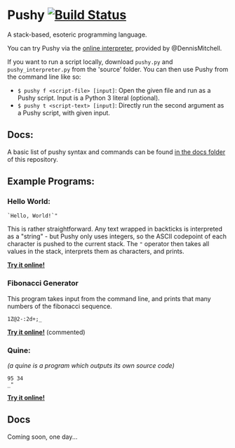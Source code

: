 # Pushy  [![Build Status](https://travis-ci.org/FTcode/Pushy.svg?branch=master)](https://travis-ci.org/FTcode/Pushy)

A stack-based, esoteric programming language.

You can try Pushy via the [online interpreter](https://tio.run/nexus/pushy), provided by @DennisMitchell.

If you want to run a script locally, download `pushy.py` and `pushy_interpreter.py` from the 'source' folder. You can then use Pushy from the command line like so:

 - `$ pushy f <script-file> [input]`: Open the given file and run as a Pushy script. Input is a Python 3 literal (optional).
 - `$ pushy t <script-text> [input]`: Directly run the second argument as a Pushy script, with given input.

## Docs:

A basic list of pushy syntax and commands can be found [in the docs folder](https://github.com/FTcode/Pushy/blob/master/docs/commands.md) of this repository.

## Example Programs:

### Hello World:

    `Hello, World!`"
    
This is rather straightforward. Any text wrapped in backticks is interpreted as a "string" - but Pushy only uses integers, so the ASCII codepoint of each character is pushed to the current stack. The `"` operator then takes all values in the stack, interprets them as characters, and prints.

[**Try it online!**](https://tio.run/nexus/pushy#@5/gkZqTk6@jEJ5flJOimKD0/z8A)

### Fibonacci Generator

This program takes input from the command line, and prints that many numbers of the fibonacci sequence.

    1Z@2-:2d+;_

[**Try it online!**](https://tio.run/nexus/pushy#LY8xT8QwDIX3/Io3guihtmNZWBhYDsQIh1AuzbURqV0lzqH79SVp68WW/ez3eTnhPcXxhjnwEPQEYQyWbNBiIaPFxYUoOOZ8ZtLGOFCazjbER6Wwxgmv0@ydcdLB0ZwELoIJUbT5Vc3npikuaKCpR62e98UPe82X7CatcHPW944GfNUVmgr0rdpDtyqPhxbiJhvRc4c7GbOHYYqptOheoe0fig6bUSHPM/BlLb3OP7S4ap9sVE@7@0tm8cyz@tkbb0kK/t/IfmdSWJalqf8B) (commented)

### Quine:

_(a quine is a program which outputs its own source code)_

    95 34
    _"
    
[**Try it online!**](https://tio.run/nexus/pushy#@29pqmBswhWvxPX/PwA)

## Docs

Coming soon, one day...
